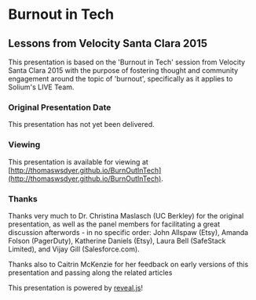 # Burnout in Tech
## Lessons from Velocity Santa Clara 2015

This presentation is based on the 'Burnout in Tech' session from Velocity Santa Clara 2015 with the purpose of fostering thought and community engagement around the topic of 'burnout', specifically as it applies to Solium's LIVE Team.

### Original Presentation Date

This presentation has not yet been delivered.


### Viewing

This presentation is available for viewing at [http://thomaswsdyer.github.io/BurnOutInTech](http://thomaswsdyer.github.io/BurnOutInTech).
### Thanks

Thanks very much to Dr. Christina Maslasch (UC Berkley) for the original presentation, as well as the panel members for facilitating a great discussion afterwords - in no specific order: John Allspaw (Etsy), Amanda Folson (PagerDuty), Katherine Daniels (Etsy), Laura Bell (SafeStack Limited), and Vijay Gill (Salesforce.com).

Thanks also to Caitrin McKenzie for her feedback on early versions of this presentation and passing along the related articles

This presentation is powered by [reveal.js](https://github.com/hakimel/reveal.js)!

